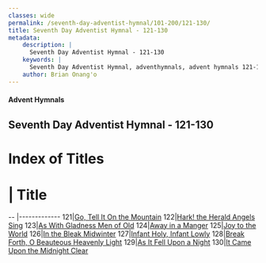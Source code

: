 ```yaml
---
classes: wide
permalink: /seventh-day-adventist-hymnal/101-200/121-130/
title: Seventh Day Adventist Hymnal - 121-130
metadata:
    description: |
      Seventh Day Adventist Hymnal - 121-130
    keywords: |
      Seventh Day Adventist Hymnal, adventhymnals, advent hymnals 121-130
    author: Brian Onang'o
---
```


#### Advent Hymnals
## Seventh Day Adventist Hymnal - 121-130

# Index of Titles
# | Title                        
-- |-------------
121|[Go, Tell It On the Mountain](/seventh-day-adventist-hymnal/101-200/121-130/Go,-Tell-It-On-the-Mountain)
122|[Hark! the Herald Angels Sing](/seventh-day-adventist-hymnal/101-200/121-130/Hark!-the-Herald-Angels-Sing)
123|[As With Gladness Men of Old](/seventh-day-adventist-hymnal/101-200/121-130/As-With-Gladness-Men-of-Old)
124|[Away in a Manger](/seventh-day-adventist-hymnal/101-200/121-130/Away-in-a-Manger)
125|[Joy to the World](/seventh-day-adventist-hymnal/101-200/121-130/Joy-to-the-World)
126|[In the Bleak Midwinter](/seventh-day-adventist-hymnal/101-200/121-130/In-the-Bleak-Midwinter)
127|[Infant Holy, Infant Lowly](/seventh-day-adventist-hymnal/101-200/121-130/Infant-Holy,-Infant-Lowly)
128|[Break Forth, O Beauteous Heavenly Light](/seventh-day-adventist-hymnal/101-200/121-130/Break-Forth,-O-Beauteous-Heavenly-Light)
129|[As It Fell Upon a Night](/seventh-day-adventist-hymnal/101-200/121-130/As-It-Fell-Upon-a-Night)
130|[It Came Upon the Midnight Clear](/seventh-day-adventist-hymnal/101-200/121-130/It-Came-Upon-the-Midnight-Clear)